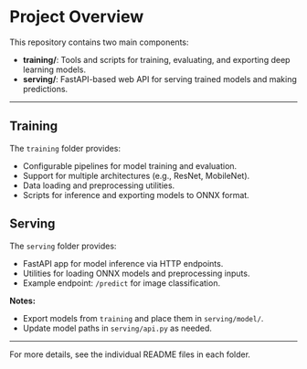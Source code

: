 # Project Overview

This repository contains two main components:

- **training/**: Tools and scripts for training, evaluating, and exporting deep learning models.
- **serving/**: FastAPI-based web API for serving trained models and making predictions.

---

## Training

The `training` folder provides:

- Configurable pipelines for model training and evaluation.
- Support for multiple architectures (e.g., ResNet, MobileNet).
- Data loading and preprocessing utilities.
- Scripts for inference and exporting models to ONNX format.

## Serving

The `serving` folder provides:

- FastAPI app for model inference via HTTP endpoints.
- Utilities for loading ONNX models and preprocessing inputs.
- Example endpoint: `/predict` for image classification.

**Notes:**
- Export models from `training` and place them in `serving/model/`.
- Update model paths in `serving/api.py` as needed.

---

For more details, see the individual README files in each folder.